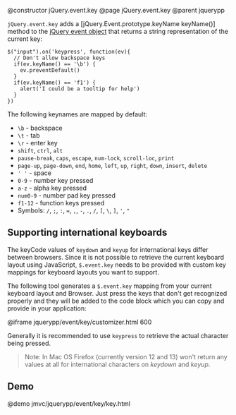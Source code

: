 @constructor jQuery.event.key
@page jQuery.event.key
@parent jquerypp

`jQuery.event.key` adds a [jQuery.Event.prototype.keyName keyName()] method to the
[jQuery event object](http://api.jquery.com/category/events/event-object/)
that returns a string representation of the current key:

	$("input").on('keypress', function(ev){
	  // Don't allow backspace keys
	  if(ev.keyName() == '\b') {
	    ev.preventDefault()
	  }
	  if(ev.keyName() == 'f1') {
	    alert('I could be a tooltip for help')
	  }
	})

The following keynames are mapped by default:

* `\b` - backspace
* `\t` - tab
* `\r` - enter key
* `shift`, `ctrl`, `alt`
* `pause-break`, `caps`, `escape`, `num-lock`, `scroll-loc`, `print`
* `page-up`, `page-down`, `end`, `home`, `left`, `up`, `right`, `down`, `insert`, `delete`
* `' '` - space
* `0-9` - number key pressed
* `a-z` - alpha key pressed
* `num0-9` - number pad key pressed
* `f1-12` - function keys pressed
* Symbols: `/`, `;`, `:`, `=`, `,`, `-`, `.`, `/`, `[`, `\`, `]`, `'`, `"`

## Supporting international keyboards

The keyCode values of `keydown` and `keyup` for international keys differ between browsers. Since it is not possible
to retrieve the current keyboard layout using JavaScript, `$.event.key` needs to be provided with custom key mappings
for keyboard layouts you want to support.

The following tool generates a `$.event.key` mapping from your current keyboard layout and Browser.
Just press the keys that don't get recognized properly and they will be added to the code block
which you can copy and provide in your application:

@iframe jquerypp/event/key/customizer.html 600

Generally it is recommended to use `keypress` to retrieve the actual character being pressed.

> Note: In Mac OS Firefox (currently version 12 and 13) won't return any values at all for international
characters on *keydown* and *keyup*.

## Demo

@demo jmvc/jquerypp/event/key/key.html